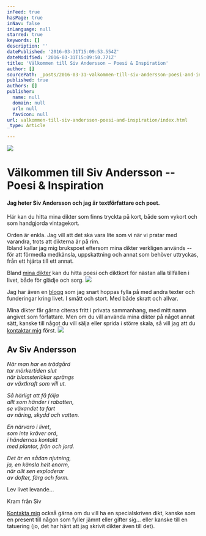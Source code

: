 ```yaml
---
inFeed: true
hasPage: true
inNav: false
inLanguage: null
starred: true
keywords: []
description: ''
datePublished: '2016-03-31T15:09:53.554Z'
dateModified: '2016-03-31T15:09:50.771Z'
title: 'Välkommen till Siv Andersson – Poesi & Inspiration'
author: []
sourcePath: _posts/2016-03-31-valkommen-till-siv-andersson-poesi-and-inspiration.md
published: true
authors: []
publisher:
  name: null
  domain: null
  url: null
  favicon: null
url: valkommen-till-siv-andersson-poesi-and-inspiration/index.html
_type: Article

---
```

![](https://the-grid-user-content.s3-us-west-2.amazonaws.com/0399b52f-f559-4681-98f7-53f0efbd514b.jpg)

# Välkommen till Siv Andersson -- Poesi & Inspiration

#### Jag heter Siv Andersson och jag är textförfattare och poet.
Här kan du hitta mina dikter som finns tryckta på kort, både som vykort och som handgjorda vintagekort.

Orden är enkla. Jag vill att det ska vara lite som vi när vi pratar med varandra, trots att dikterna är på rim.  
Ibland kallar jag mig brukspoet eftersom mina dikter verkligen används -- för att förmedla medkänsla, uppskattning och annat som behöver uttryckas, från ett hjärta till ett annat.

Bland [mina dikter][0] kan du hitta poesi och diktkort för nästan alla tillfällen i livet, både för glädje och sorg.
![](https://the-grid-user-content.s3-us-west-2.amazonaws.com/cb5d1e2e-cb5c-47cc-ba89-eb79c17368f5.jpg)

Jag har även en [blogg][1] som jag snart hoppas fylla på med andra texter och funderingar kring livet. I smått och stort. Med både skratt och allvar.

Mina dikter får gärna citeras fritt i privata sammanhang, med mitt namn angivet som författare. Men om du vill använda mina dikter på något annat sätt, kanske till något du vill sälja eller sprida i större skala, så vill jag att du [kontaktar mig][2] först.
![](https://the-grid-user-content.s3-us-west-2.amazonaws.com/7dccb50c-4233-4934-b439-22f4211b5a60.jpg)

## Av Siv Andersson

_När man har en trädgård_  
_tar mörkertiden slut_  
_när blomsterlökar sprängs_  
_av växtkraft som vill ut._

_Så härligt att få följa_  
_allt som händer i rabatten,_  
_se växandet ta fart_  
_av näring, skydd och vatten._

_En närvaro i livet_,  
_som inte kräver ord_,  
_i händernas kontakt_  
_med plantor, frön och jord._

_Det är en sådan njutning,_  
_ja, en känsla helt enorm,_  
_när allt sen exploderar_  
_av dofter, färg och form._

Lev livet levande...

Kram från Siv

[Kontakta mig][3] också gärna om du vill ha en specialskriven dikt, kanske som en present till någon som fyller jämnt eller gifter sig... eller kanske till en tatuering (jo, det har hänt att jag skrivit dikter även till det).

[0]: http://sivandersson.com/diktkort/ "Diktkort"
[1]: http://sivandersson.com/blogg/ "Blogg"
[2]: http://sivandersson.com/kontakt/ "Kontakt"
[3]: http://sivandersson.com/kontakt/ "Kontakta mig"